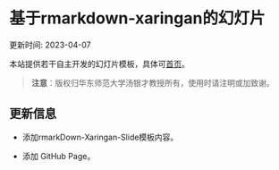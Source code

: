 # 基于rmarkdown-xaringan的幻灯片

更新时间: 2023-04-07

本站提供若干自主开发的幻灯片模板，具体可[首页](https://tangyc8866.github.io/rmarkdown-xaringan-slides/#1)。

> **注意**：版权归华东师范大学汤银才教授所有，使用时请注明或加致谢。


## 更新信息


- 添加rmarkDown-Xaringan-Slide模板内容。

- 添加 GitHub Page。

